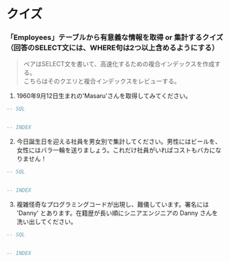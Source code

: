 # クイズ

### 「Employees」テーブルから有意義な情報を取得 or 集計するクイズ（回答のSELECT文には、WHERE句は2つ以上含めるようにする）

>ペアはSELECT文を書いて、高速化するための複合インデックスを作成する。<br>こちらはそのクエリと複合インデックスをレビューする。

1. 1960年9月12日生まれの'Masaru'さんを取得してみてください。
```sql
-- SQL


-- INDEX

```

2. 今日誕生日を迎える社員を男女別で集計してください。男性にはビールを、女性にはバラ一輪を送りましょう。これだけ社員がいればコストもバカになりません！
```sql
-- SQL


-- INDEX

```

3. 複雑怪奇なプログラミングコードが出現し、難儀しています。署名には 'Danny' とあります。在籍歴が長い順にシニアエンジニアの Danny さんを洗い出してください。
```sql
-- SQL


-- INDEX

```